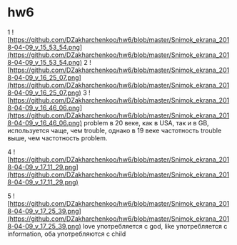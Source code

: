 # hw6
1 ![https://github.com/DZakharchenkoo/hw6/blob/master/Snimok_ekrana_2018-04-09_v_15_53_54.png](https://github.com/DZakharchenkoo/hw6/blob/master/Snimok_ekrana_2018-04-09_v_15_53_54.png)
2 ![https://github.com/DZakharchenkoo/hw6/blob/master/Snimok_ekrana_2018-04-09_v_16_25_07.png](https://github.com/DZakharchenkoo/hw6/blob/master/Snimok_ekrana_2018-04-09_v_16_25_07.png)
3 ![https://github.com/DZakharchenkoo/hw6/blob/master/Snimok_ekrana_2018-04-09_v_16_46_06.png](https://github.com/DZakharchenkoo/hw6/blob/master/Snimok_ekrana_2018-04-09_v_16_46_06.png)                                                 problem в 20 веке, как в USA, так и в GB, используется чаще, чем trouble, однако в 19 веке частотность trouble выше, чем частотность problem.

4 ![https://github.com/DZakharchenkoo/hw6/blob/master/Snimok_ekrana_2018-04-09_v_17_11_29.png](https://github.com/DZakharchenkoo/hw6/blob/master/Snimok_ekrana_2018-04-09_v_17_11_29.png)

5 ![https://github.com/DZakharchenkoo/hw6/blob/master/Snimok_ekrana_2018-04-09_v_17_25_39.png](https://github.com/DZakharchenkoo/hw6/blob/master/Snimok_ekrana_2018-04-09_v_17_25_39.png)                                                 love употребляется с god, like употребляется с information, оба употребляются с child

